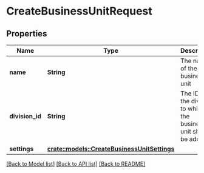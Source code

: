 # CreateBusinessUnitRequest

## Properties

Name | Type | Description | Notes
------------ | ------------- | ------------- | -------------
**name** | **String** | The name of the business unit | 
**division_id** | **String** | The ID of the division to which the business unit should be added | 
**settings** | [**crate::models::CreateBusinessUnitSettings**](CreateBusinessUnitSettings.md) |  | 

[[Back to Model list]](../README.md#documentation-for-models) [[Back to API list]](../README.md#documentation-for-api-endpoints) [[Back to README]](../README.md)


